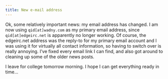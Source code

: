 ```yaml
---
title: New e-mail address
---
```

Ok, some relatively important news: my email address has changed. I am now using `qid[at]wadny.com` as my primary email address, since `qid[at]edgeirc.net` is apparently no longer working. Of course, the edgeirc.net address was the reply-to for my primary email account and I was using it for virtually all contact information, so having to switch over is really annoying. I’ve fixed every email link I can find, and also got around to cleaning up some of the older news posts.

I leave for college tomorrow morning. I hope I can get everything ready in time…